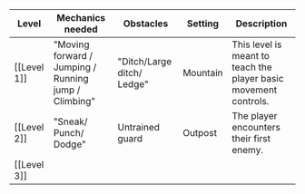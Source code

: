 | Level       | Mechanics needed                                     | Obstacles                  | Setting  | Description                                                      |
| ----------- | ---------------------------------------------------- | -------------------------- | -------- | ---------------------------------------------------------------- |
| [[Level 1]] | "Moving forward / Jumping / Running jump / Climbing" | "Ditch/Large ditch/ Ledge" | Mountain | This level is meant to teach the player basic movement controls. |
| [[Level 2]] | "Sneak/ Punch/ Dodge"                                | Untrained guard            | Outpost  | The player encounters their first enemy.                         |
| [[Level 3]] |                                                      |                            |          |                                                                  |


